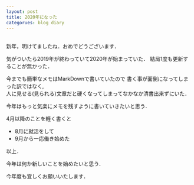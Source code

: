 ```yaml
---
layout: post
title: 2020年になった
categorues: blog diary
---
```

<br>
新年，明けてましたね．おめでどうございます．

気がついたら2019年が終わっていて2020年が始まっていた．
結局1度も更新することが無かった．

今までも簡単なメモはMarkDownで書いていたので
書く事が面倒になってしまった訳ではなく,<br>
人に見せる(見られる)文章だと硬くなってしまってなかなか清書出来ずにいた．

今年はもっと気楽にメモを残すように書いていきたいと思う．


4月以降のことを軽く書くと
- 8月に就活をして
- 9月から一応働き始めた

以上．

今年は何か新しいことを始めたいと思う．

今年度も宜しくお願いいたします．
